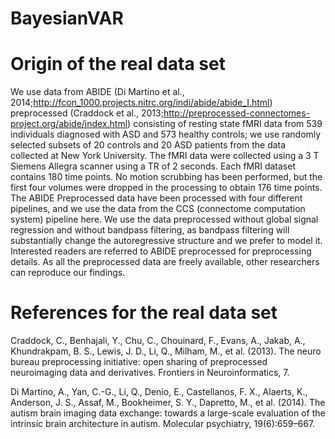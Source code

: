 # BayesianVAR

# Origin of the real data set
We use data from ABIDE (Di Martino et al.,
2014;http://fcon_1000.projects.nitrc.org/indi/abide/abide_I.html) preprocessed (Craddock et al., 2013;http://preprocessed-connectomes-project.org/abide/index.html) consisting of resting state fMRI data from 539 individuals
diagnosed with ASD and 573 healthy controls; we use randomly selected subsets
of 20 controls and 20 ASD patients from the data collected at New York University. The fMRI
data were collected using a 3 T Siemens Allegra scanner using a TR of 2 seconds. Each fMRI
dataset contains 180 time points. No motion scrubbing has been performed, but the first
four volumes were dropped in the processing to obtain 176 time points. The ABIDE Preprocessed
data have been processed with four different pipelines, and we use the data from the
CCS (connectome computation system) pipeline here. We use the data preprocessed without
global signal regression and without bandpass filtering, as bandpass filtering will substantially
change the autoregressive structure and we prefer to model it. Interested readers are
referred to ABIDE preprocessed for preprocessing details. As all the preprocessed data are
freely available, other researchers can reproduce our findings.

# References for the real data set
Craddock, C., Benhajali, Y., Chu, C., Chouinard, F., Evans, A., Jakab, A., Khundrakpam, B. S.,
Lewis, J. D., Li, Q., Milham, M., et al. (2013). The neuro bureau preprocessing initiative:
open sharing of preprocessed neuroimaging data and derivatives. Frontiers in Neuroinformatics,
7.

Di Martino, A., Yan, C.-G., Li, Q., Denio, E., Castellanos, F. X., Alaerts, K., Anderson, J. S.,
Assaf, M., Bookheimer, S. Y., Dapretto, M., et al. (2014). The autism brain imaging data
exchange: towards a large-scale evaluation of the intrinsic brain architecture in autism.
Molecular psychiatry, 19(6):659–667.
